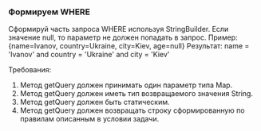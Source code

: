 
### Формируем WHERE

Сформируй часть запроса WHERE используя StringBuilder.
Если значение null, то параметр не должен попадать в запрос.
Пример:
{name=Ivanov, country=Ukraine, city=Kiev, age=null}
Результат:
name = &#39;Ivanov&#39; and country = &#39;Ukraine&#39; and city = &#39;Kiev&#39;


Требования:
1.	Метод getQuery должен принимать один параметр типа Map.
2.	Метод getQuery должен иметь тип возвращаемого значения String.
3.	Метод getQuery должен быть статическим.
4.	Метод getQuery должен возвращать строку сформированную по правилам описанным в условии задачи.


